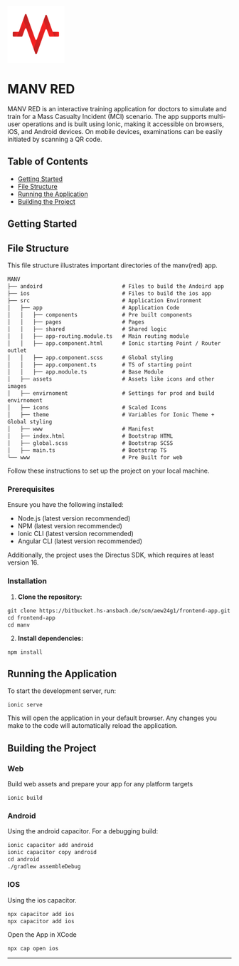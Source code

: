 ![MANV RED Logo](./MANV/src/icons/icon-128.webp)

# MANV RED

MANV RED is an interactive training application for doctors to simulate and train for a Mass Casualty Incident (MCI) scenario. The app supports multi-user operations and is built using Ionic, making it accessible on browsers, iOS, and Android devices. On mobile devices, examinations can be easily initiated by scanning a QR code.

## Table of Contents

- [Getting Started](#getting-started)
- [File Structure](#file-structure)
- [Running the Application](#running-the-application)
- [Building the Project](#building-the-project)

## Getting Started

## File Structure
This file structure illustrates important directories of the manv(red) app.

    MANV
    ├── andoird                         # Files to build the Andoird app
    ├── ios                             # Files to build the ios app
    ├── src                             # Application Environment
    │   ├── app                         # Application Code
    │   │   ├── components              # Pre built components
    │   │   ├── pages                   # Pages
    │   │   ├── shared                  # Shared logic
    │   │   ├── app-routing.module.ts   # Main routing module
    │   │   ├── app.component.html      # Ionic starting Point / Router outlet
    │   │   ├── app.component.scss      # Global styling
    │   │   ├── app.component.ts        # TS of starting point
    │   │   ├── app.module.ts           # Base Module
    │   ├── assets                      # Assets like icons and other images
    │   ├── envirnoment                 # Settings for prod and build envirnoment
    │   ├── icons                       # Scaled Icons
    │   ├── theme                       # Variables for Ionic Theme + Global styling
    │   ├── www                         # Manifest
    │   ├── index.html                  # Bootstrap HTML
    │   ├── global.scss                 # Bootstrap SCSS
    │   ├── main.ts                     # Bootstrap TS
    └── www                             # Pre Built for web

Follow these instructions to set up the project on your local machine.

### Prerequisites

Ensure you have the following installed:

- Node.js (latest version recommended)
- NPM (latest version recommended)
- Ionic CLI (latest version recommended)
- Angular CLI (latest version recommended)

Additionally, the project uses the Directus SDK, which requires at least version 16.

### Installation

1. **Clone the repository:**
```
git clone https://bitbucket.hs-ansbach.de/scm/aew24g1/frontend-app.git
cd frontend-app
cd manv
```
2. **Install dependencies:**
```
npm install
```

## Running the Application

To start the development server, run:
```
ionic serve
```

This will open the application in your default browser. Any changes you make to the code will automatically reload the application.

## Building the Project

### Web
Build web assets and prepare your app for any platform targets

```
ionic build
```

### Android
Using the android capacitor.
For a debugging build:

```
ionic capacitor add android
ionic capacitor copy android
cd android
./gradlew assembleDebug
```
### IOS
Using the ios capacitor.
```
npx capacitor add ios
npx capacitor add ios
```
Open the App in XCode
```
npx cap open ios
```
---